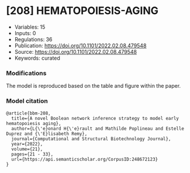 # \[208\] HEMATOPOIESIS-AGING

 - Variables: 15
 - Inputs: 0
 - Regulations: 36
 - Publication: https://doi.org/10.1101/2022.02.08.479548
 - Source: https://doi.org/10.1101/2022.02.08.479548
 - Keywords: curated


### Modifications

The model is reproduced based on the table and figure within the paper.

### Model citation

```
@article{bbm-208,
  title={A novel Boolean network inference strategy to model early hematopoiesis aging},
  author={L{\'e}onard H{\'e}rault and Mathilde Poplineau and Estelle Duprez and {\'E}lisabeth Remy},
  journal={Computational and Structural Biotechnology Journal},
  year={2022},
  volume={21},
  pages={21 - 33},
  url={https://api.semanticscholar.org/CorpusID:248672123}
}
```

